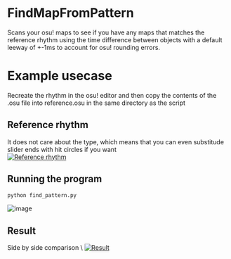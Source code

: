 # FindMapFromPattern
Scans your osu! maps to see if you have any maps that matches the reference rhythm using the time difference between objects with a default leeway of +-1ms to account for osu! rounding errors.

# Example usecase
Recreate the rhythm in the osu! editor and then copy the contents of the .osu file into reference.osu in the same directory as the script
## Reference rhythm
It does not care about the type, which means that you can even substitude slider ends with hit circles if you want \
[![Reference rhythm](https://github.com/user-attachments/assets/70faa5ad-22cb-4dab-8ff6-e58295d501e8)](https://github.com/user-attachments/assets/70faa5ad-22cb-4dab-8ff6-e58295d501e8)

## Running the program
```bash
python find_pattern.py
```
![image](https://github.com/user-attachments/assets/0191555d-054c-4da7-9797-95aabb1c6be8)

## Result
Side by side comparison \ 
[![Result](https://github.com/user-attachments/assets/1e0c8ed9-598a-4f8b-b5cb-a6ed919a522b)](https://github.com/user-attachments/assets/1e0c8ed9-598a-4f8b-b5cb-a6ed919a522b)